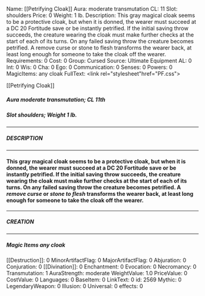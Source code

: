 Name: [[Petrifying Cloak]]
Aura: moderate transmutation
CL: 11
Slot: shoulders
Price: 0
Weight: 1 lb.
Description: This gray magical cloak seems to be a protective cloak, but when it is donned, the wearer must succeed at a DC 20 Fortitude save or be instantly petrified. If the initial saving throw succeeds, the creature wearing the cloak must make further checks at the start of each of its turns. On any failed saving throw the creature becomes petrified. A remove curse or stone to flesh transforms the wearer back, at least long enough for someone to take the cloak off the wearer.
Requirements: 0
Cost: 0
Group: Cursed
Source: Ultimate Equipment
AL: 0
Int: 0
Wis: 0
Cha: 0
Ego: 0
Communication: 0
Senses: 0
Powers: 0
MagicItems: any cloak
FullText: <link rel="stylesheet"href="PF.css"><div class="heading"><p class="alignleft">[[Petrifying Cloak]]</p><div style="clear: both;"></div></div><div><h5><b>Aura </b>moderate transmutation; <b>CL </b>11th</h5><h5><b>Slot </b>shoulders; <b>Weight </b>1 lb.</h5></div><hr/><div><h5><b>DESCRIPTION</b></h5></div><hr/><div><h4><p>This gray magical cloak seems to be a protective cloak, but when it is donned, the wearer must succeed at a DC 20 Fortitude save or be instantly petrified. If the initial saving throw succeeds, the creature wearing the cloak must make further checks at the start of each of its turns. On any failed saving throw the creature becomes petrified. A <i>remove curse</i> or <i>stone to flesh</i> transforms the wearer back, at least long enough for someone to take the cloak off the wearer.</p></h4></div><hr/><div><h5><b>CREATION</b></h5></div><hr/><div><h5><b>Magic Items </b>any cloak</h5></div>
[[Destruction]]: 0
MinorArtifactFlag: 0
MajorArtifactFlag: 0
Abjuration: 0
Conjuration: 0
[[Divination]]: 0
Enchantment: 0
Evocation: 0
Necromancy: 0
Transmutation: 1
AuraStrength: moderate
WeightValue: 1.0
PriceValue: 0
CostValue: 0
Languages: 0
BaseItem: 0
LinkText: 0
id: 2569
Mythic: 0
LegendaryWeapon: 0
Illusion: 0
Universal: 0
effects: 0
